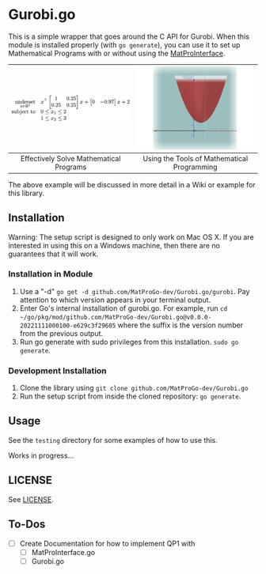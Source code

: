 # Gurobi.go
This is a simple wrapper that goes around the C API for Gurobi.
When this module is installed properly (with `go generate`),
you can use it to set up Mathematical Programs with or
without using the [MatProInterface](https://github.com/MatProGo-dev/MatProInterface.go).

| ![](images/qp1/scalar-range-optimization1.png) | ![](images/qp1/geogebra-export1-yz-slice.png) |
|:----------------------------------------------:|:---------------------------------------------:|
|    Effectively Solve Mathematical Programs     |  Using the Tools of Mathematical Programming  |

The above example will be discussed in more detail in a Wiki or example for this library.

## Installation

Warning: The setup script is designed to only work on Mac OS X. If you are interested in using this on a Windows machine, then there are no guarantees that it will work.

### Installation in Module

1. Use a "-d" `go get -d github.com/MatProGo-dev/Gurobi.go/gurobi`. Pay attention to which version appears in your terminal output.
2. Enter Go's internal installation of gurobi.go. For example, run `cd ~/go/pkg/mod/github.com/MatProGo-dev/Gurobi.go@v0.0.0-20221111000100-e629c3f29605` where the suffix is the version number from the previous output.
3. Run go generate with sudo privileges from this installation. `sudo go generate`.

### Development Installation

1. Clone the library using `git clone github.com/MatProGo-dev/Gurobi.go `
2. Run the setup script from inside the cloned repository: `go generate`.

## Usage

See the `testing` directory for some examples of how to use this.

Works in progress...

## LICENSE
See [LICENSE](LICENSE).

## To-Dos

* [ ] Create Documentation for how to implement QP1 with
  * [ ] MatProInterface.go
  * [ ] Gurobi.go
